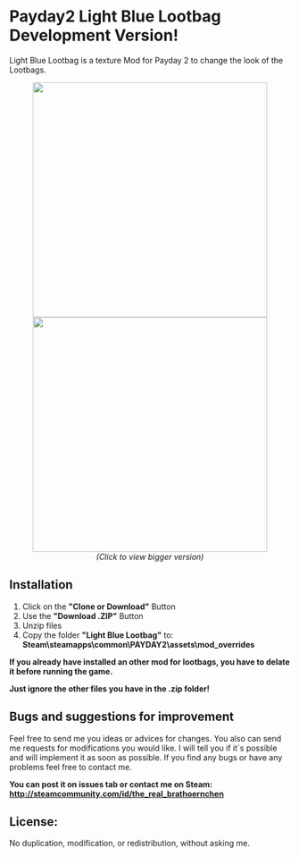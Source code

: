 # Payday2 Light Blue Lootbag  Development Version!
Light Blue Lootbag is a texture Mod for Payday 2 to change the look of the Lootbags.
<p align="center">
  <img src="http://abload.de/img/noimageavailablemdbnb.jpg" width="420"/>
  <img src="http://abload.de/img/equipment_lootbag_df.e2jvf.png" width="420"/><br>
  <i>(Click to view bigger version)</i>
</p>

__Installation__
--
1. Click on the __"Clone or Download"__ Button
2. Use the __"Download .ZIP"__ Button
2. Unzip files
3. Copy the folder __"Light Blue Lootbag"__ to: __Steam\steamapps\common\PAYDAY2\assets\mod_overrides__

__If you already have installed an other mod for lootbags, you have to delate it before running the game.__

__Just ignore the other files you have in the .zip folder!__

__Bugs and suggestions for improvement__
--
Feel free to send me you ideas or advices for changes. You also can send me requests for modifications you would like.
I will tell you if it´s possible and will implement it as soon as possible.
If you find any bugs or have any problems feel free to contact me. 

__You can post it on issues tab or contact me on Steam: http://steamcommunity.com/id/the_real_brathoernchen__

__License:__
--
No duplication, modification, or redistribution, without asking me.

